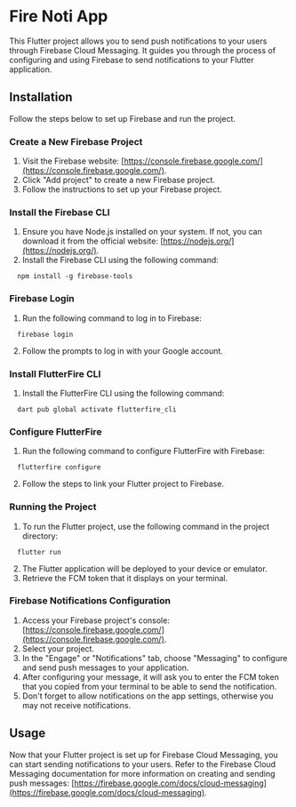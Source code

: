 # Fire Noti App

This Flutter project allows you to send push notifications to your users through Firebase Cloud Messaging. It guides you through the process of configuring and using Firebase to send notifications to your Flutter application.

## Installation

Follow the steps below to set up Firebase and run the project.

### Create a New Firebase Project

1. Visit the Firebase website: [https://console.firebase.google.com/](https://console.firebase.google.com/).
2. Click "Add project" to create a new Firebase project.
3. Follow the instructions to set up your Firebase project.

### Install the Firebase CLI

1. Ensure you have Node.js installed on your system. If not, you can download it from the official website: [https://nodejs.org/](https://nodejs.org/).
2. Install the Firebase CLI using the following command:

```
  npm install -g firebase-tools
```

### Firebase Login

1. Run the following command to log in to Firebase:

```
  firebase login
```

2. Follow the prompts to log in with your Google account.

### Install FlutterFire CLI

1. Install the FlutterFire CLI using the following command:

```
  dart pub global activate flutterfire_cli
```

### Configure FlutterFire

1. Run the following command to configure FlutterFire with Firebase:

```
  flutterfire configure
```

2. Follow the steps to link your Flutter project to Firebase.

### Running the Project

1. To run the Flutter project, use the following command in the project directory:

```
  flutter run
```

2. The Flutter application will be deployed to your device or emulator.
3. Retrieve the FCM token that it displays on your terminal.

### Firebase Notifications Configuration

1. Access your Firebase project's console: [https://console.firebase.google.com/](https://console.firebase.google.com/).
2. Select your project.
3. In the "Engage" or "Notifications" tab, choose "Messaging" to configure and send push messages to your application.
4. After configuring your message, it will ask you to enter the FCM token that you copied from your terminal to be able to send the notification.
5. Don't forget to allow notifications on the app settings, otherwise you may not receive notifications.

## Usage

Now that your Flutter project is set up for Firebase Cloud Messaging, you can start sending notifications to your users. Refer to the Firebase Cloud Messaging documentation for more information on creating and sending push messages: [https://firebase.google.com/docs/cloud-messaging](https://firebase.google.com/docs/cloud-messaging).
